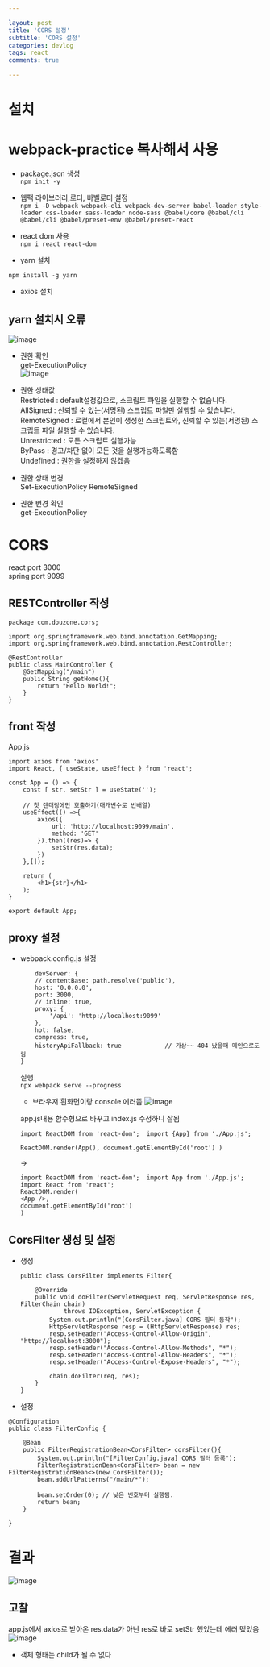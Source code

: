 ```yaml
---

layout: post
title: 'CORS 설정'
subtitle: 'CORS 설정'
categories: devlog
tags: react
comments: true

---
```


# 설치  
# webpack-practice 복사해서 사용

- package.json 생성  
`npm init -y`  

- 웹팩 라이브러리,로더, 바벨로더 설정  
 `npm i -D webpack webpack-cli webpack-dev-server babel-loader style-loader css-loader sass-loader node-sass @babel/core @babel/cli @babel/cli @babel/preset-env @babel/preset-react`    
 - react dom 사용  
  `npm i react react-dom`
 - yarn 설치  

`npm install -g yarn`
-  axios 설치

## yarn 설치시 오류
![image](https://user-images.githubusercontent.com/60701130/156909632-78ae7667-f63c-4466-8cbb-820303ad7b96.png)
- 권한 확인  
get-ExecutionPolicy  
![image](https://user-images.githubusercontent.com/60701130/156909640-bd99bb94-5e35-4e79-978e-23321b2f1d96.png)
- 권한 상태값  
 Restricted : default설정값으로, 스크립트 파일을 실행할 수 없습니다.  
 AllSigned : 신뢰할 수 있는(서명된) 스크립트 파일만 실행할 수 있습니다.  
 RemoteSigned : 로컬에서 본인이 생성한 스크립트와, 신뢰할 수 있는(서명된) 스크립트 파일 실행할 수 있습니다.   
 Unrestricted : 모든 스크립트 실행가능  
 ByPass : 경고/차단 없이 모든 것을 실행가능하도록함  
 Undefined : 권한을 설정하지 않겠음  

- 권한 상태 변경  
Set-ExecutionPolicy RemoteSigned

- 권한 변경 확인  
    get-ExecutionPolicy



# CORS
react port 3000  
spring port 9099
## RESTController 작성

```
package com.douzone.cors;

import org.springframework.web.bind.annotation.GetMapping;
import org.springframework.web.bind.annotation.RestController;

@RestController
public class MainController {
    @GetMapping("/main")
    public String getHome(){
        return "Hello World!";
    }
}
```

## front 작성
App.js
```
import axios from 'axios'
import React, { useState, useEffect } from 'react';

const App = () => {
    const [ str, setStr ] = useState('');

    // 첫 렌더링에만 호출하기(매개변수로 빈배열)
    useEffect(() =>{
        axios({
            url: 'http://localhost:9099/main',
            method: 'GET'
        }).then((res)=> {
            setStr(res.data);
        })
    },[]);
    
    return (
        <h1>{str}</h1>             
    );
}

export default App;
```

## proxy 설정

- webpack.config.js 설정
    ```
        devServer: {
        // contentBase: path.resolve('public'),
        host: '0.0.0.0',
        port: 3000,
        // inline: true,
        proxy: {
            '/api': 'http://localhost:9099'
        },
        hot: false,
        compress: true,
        historyApiFallback: true            // 가상~~ 404 났을때 메인으로도림
    }
    ```

    실행  
    `npx webpack serve --progress`

    - 브라우저 흰화면이랑 console 에러뜸
    ![image](https://user-images.githubusercontent.com/60701130/156912126-a03dc8de-fe54-41f1-bdd9-d2bfbf92cf56.png)

    
    app.js내용 함수형으로 바꾸고
    index.js 수정하니 잘됨
    
    ```
    import ReactDOM from 'react-dom';  import {App} from './App.js';  
             
    ReactDOM.render(App(), document.getElementById('root') )
    ```
    ->

    ```
    import ReactDOM from 'react-dom';  import App from './App.js';           
    import React from 'react';
    ReactDOM.render(  
    <App />,
    document.getElementById('root') 
    )
    ```

## CorsFilter 생성 및 설정
- 생성  
    ```
    public class CorsFilter implements Filter{

        @Override
        public void doFilter(ServletRequest req, ServletResponse res, FilterChain chain)
                throws IOException, ServletException {
            System.out.println("[CorsFilter.java] CORS 필터 동작");
            HttpServletResponse resp = (HttpServletResponse) res;
            resp.setHeader("Access-Control-Allow-Origin", "http://localhost:3000");
            resp.setHeader("Access-Control-Allow-Methods", "*");
            resp.setHeader("Access-Control-Allow-Headers", "*");
            resp.setHeader("Access-Control-Expose-Headers", "*");
            
            chain.doFilter(req, res);
        }
    }
    ```
- 설정
```
@Configuration	
public class FilterConfig {

	@Bean
	public FilterRegistrationBean<CorsFilter> corsFilter(){
		System.out.println("[FilterConfig.java] CORS 필터 등록");
		FilterRegistrationBean<CorsFilter> bean = new FilterRegistrationBean<>(new CorsFilter());
		bean.addUrlPatterns("/main/*");
		
		bean.setOrder(0); // 낮은 번호부터 실행됨.
		return bean;
	}
	
}
```

# 결과
![image](https://user-images.githubusercontent.com/60701130/156913841-c9f3b87b-5cae-42a3-9d54-b082b60d3281.png)


## 고찰
app.js에서 axios로 받아온 res.data가 아닌 res로 바로 setStr 했었는데 에러 떴었음
![image](https://user-images.githubusercontent.com/60701130/156913882-3e857d1e-1590-41cd-bbbd-f3fdda53862b.png)
- 객체 형태는 child가 될 수 없다
